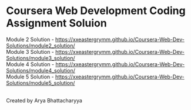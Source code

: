 # Coursera Web Development Coding Assignment Soluion

Module 2 Solution - https://xxeastergrymm.github.io/Coursera-Web-Dev-Solutions/module2_solution/<br/>
Module 3 Solution - https://xxeastergrymm.github.io/Coursera-Web-Dev-Solutions/module3_solution/<br/>
Module 4 Solution - https://xxeastergrymm.github.io/Coursera-Web-Dev-Solutions/module4_solution/<br/>
Module 5 Solution - https://xxeastergrymm.github.io/Coursera-Web-Dev-Solutions/module5_solution/<br/><br/>

Created by Arya Bhattacharyya
